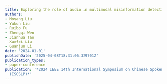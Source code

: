 ```yaml
---
title: Exploring the role of audio in multimodal misinformation detection
authors:
- Moyang Liu
- Yukun Liu
- Ruibo Fu
- Zhengqi Wen
- Jianhua Tao
- Xuefei Liu
- Guanjun Li
date: '2024-01-01'
publishDate: '2025-04-08T18:31:06.329701Z'
publication_types:
- paper-conference
publication: '*2024 IEEE 14th International Symposium on Chinese Spoken Language Processing
  (ISCSLP)*'
---
```

